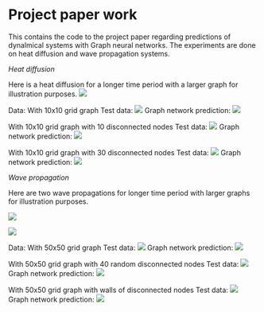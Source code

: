 # Project paper work

This contains the code to the project paper regarding predictions of dynalmical systems with Graph neural networks. The experiments are done on heat diffusion and wave propagation systems.


_Heat diffusion_

Here is a heat diffusion for a longer time period with a larger graph for illustration purposes.
![](https://github.com/axdeux/project-paper/blob/main/long_time_graph_50hot.gif)

Data:
With 10x10 grid graph
Test data:
![](https://github.com/axdeux/project-paper/blob/main/heatwave/test0.gif)
Graph network prediction:
![](https://github.com/axdeux/project-paper/blob/main/heatwave/pred0.gif)

With 10x10 grid graph with 10 disconnected nodes
Test data:
![](https://github.com/axdeux/project-paper/blob/main/heatwave/test10.gif)
Graph network prediction:
![](https://github.com/axdeux/project-paper/blob/main/heatwave/pred10.gif)

With 10x10 grid graph with 30 disconnected nodes
Test data:
![](https://github.com/axdeux/project-paper/blob/main/heatwave/test30.gif)
Graph network prediction:
![](https://github.com/axdeux/project-paper/blob/main/pred30.gif)


_Wave propagation_

Here are two wave propagations for longer time period with larger graphs for illustration purposes.

![](https://github.com/axdeux/project-paper/blob/main/long_time_test.gif)


![](https://github.com/axdeux/project-paper/blob/main/long_time_test2.gif)

Data:
With 50x50 grid graph
Test data:
![](https://github.com/axdeux/project-paper/blob/main/test_no.gif)
Graph network prediction:
![](https://github.com/axdeux/project-paper/blob/main/prediction_no.gif)

With 50x50 grid graph with 40 random disconnected nodes
Test data:
![](https://github.com/axdeux/project-paper/blob/main/test_rand.gif)
Graph network prediction:
![](https://github.com/axdeux/project-paper/blob/main/prediction_rand.gif)

With 50x50 grid graph with walls of disconnected nodes
Test data:
![](https://github.com/axdeux/project-paper/blob/main/test_toppbot.gif)
Graph network prediction:
![](https://github.com/axdeux/project-paper/blob/main/prediction_topbot.gif)
